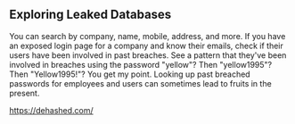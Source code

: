 ## Exploring Leaked Databases

You can search by company, name, mobile, address, and more. If you have an exposed login page for a company and know their emails, check if their users have been involved in past breaches. See a pattern that they've been involved in breaches using the password "yellow"? Then "yellow1995"? Then "Yellow1995!"? You get my point. Looking up past breached passwords for employees and users can sometimes lead to fruits in the present.

https://dehashed.com/ 
